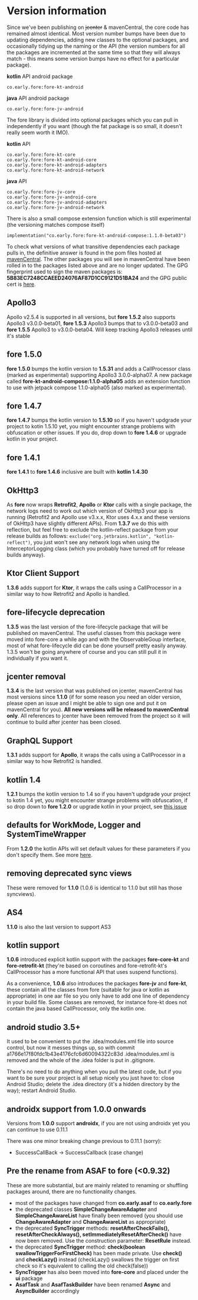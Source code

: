 
# Version information

Since we've been publishing on <strike>jcenter</strike> & mavenCentral, the core code has remained almost identical. Most version number bumps have been due to updating dependencies, adding new classes to the optional packages, and occasionally tidying up the naming or the API (the version numbers for all the packages are incremented at the same time so that they will always match - this means some version bumps have no effect for a particular package).

**kotlin** API android package
```
co.early.fore:fore-kt-android
```

**java** API android package
```
co.early.fore:fore-jv-android
```

The fore library is divided into optional packages which you can pull in independently if you want (though the fat package is so small, it doesn't really seem worth it IMO).

**kotlin** API
```
co.early.fore:fore-kt-core
co.early.fore:fore-kt-android-core
co.early.fore:fore-kt-android-adapters
co.early.fore:fore-kt-android-network
```

**java** API
```
co.early.fore:fore-jv-core
co.early.fore:fore-jv-android-core
co.early.fore:fore-jv-android-adapters
co.early.fore:fore-jv-android-network
```

There is also a small compose extension function which is still experimental (the versioning matches compose itself)
```
implementation("co.early.fore:fore-kt-android-compose:1.1.0-beta03")
```

To check what versions of what transitive dependencies each package pulls in, the definitive answer is found in the pom files hosted at [mavenCentral](https://repo1.maven.org/maven2/co/early/fore/). The other packages you will see in mavenCentral have been rolled in to the packages listed above and are no longer updated. The GPG fingerprint used to sign the maven packages is: <strong>5B83EC7248CCAEED24076AF87D1CC9121D51BA24</strong> and the GPG public cert is [here](https://erdo.github.io/android-fore/gpg-pub-cert.asc).

## Apollo3
Apollo v2.5.4 is supported in all versions, but **fore 1.5.2** also supports Apollo3 v3.0.0-beta01, **fore 1.5.3** Apollo3 bumps that to v3.0.0-beta03 and **fore 1.5.5** Apollo3 to v3.0.0-beta04. Will keep tracking Apollo3 releases until it's stable

## fore 1.5.0
**fore 1.5.0** bumps the kotlin version to **1.5.31** and adds a CallProcessor class (marked as experimental) supporting Apollo3 3.0.0-alpha07. A new package called **fore-kt-android-compose:1.1.0-alpha05** adds an extension function to use with jetpack compose 1.1.0-alpha05 (also marked as experimental).

## fore 1.4.7
**fore 1.4.7** bumps the kotlin version to **1.5.10** so if you haven't updgrade your project to kotin 1.5.10 yet, you might encounter strange problems with obfuscation or other issues. If you do, drop down to **fore 1.4.6** or upgrade kotlin in your project.

## fore 1.4.1
**fore 1.4.1** to **fore 1.4.6** inclusive are built with **kotlin 1.4.30**

## OkHttp3
As **fore** now wraps **Retrofit2**, **Apollo** or **Ktor** calls with a single package, the network logs need to work out which version of OkHttp3 your app is running (Retrofit2 and Apollo use v3.x.x, Ktor uses 4.x.x and these versions of OkHttp3 have slightly different APIs). From **1.3.7** we do this with reflection, but feel free to exclude the kotlin-reflect package from your release builds as follows: `exclude("org.jetbrains.kotlin", "kotlin-reflect")`, you just won't see any network logs when using the InterceptorLogging class (which you probably have turned off for release builds anyway).

## Ktor Client Support
**1.3.6** adds support for **Ktor**, it wraps the calls using a CallProcessor in a similar way to how Retrofit2 and Apollo is handled.

## fore-lifecycle deprecation
**1.3.5** was the last version of the fore-lifecycle package that will be published on mavenCentral. The useful classes from this package were moved into fore-core a while ago and with the ObservableGoup interface, most of what fore-lifecycle did can be done yourself pretty easily anyway. 1.3.5 won't be going anywhere of course and you can still pull it in individually if you want it.

## jcenter removal
**1.3.4** is the last version that was published on jcenter, mavenCentral has most versions since **1.1.0** (if for some reason you need an older version, please open an issue and I might be able to sign one and put it on mavenCentral for you). **All new versions will be released to mavenCentral only**. All references to jcenter have been removed from the project so it will continue to build after jcenter has been closed.

## GraphQL Support
**1.3.1** adds support for **Apollo**, it wraps the calls using a CallProcessor in a similar way to how Retrofit2 is handled.

## kotlin 1.4
**1.2.1** bumps the kotlin version to 1.4 so if you haven't updgrade your project to kotin 1.4 yet, you might encounter strange problems with obfuscation, if so drop down to **fore 1.2.0** or upgrade kotlin in your project, see [this issue](https://github.com/erdo/android-fore/issues/72)

## defaults for WorkMode, Logger and SystemTimeWrapper

From **1.2.0** the kotlin APIs will set default values for these parameters if you don't specify them. See more [here](https://erdo.github.io/android-fore/04-more-fore.html#default-params).

## removing deprecated sync views

These were removed for **1.1.0** (1.0.6 is identical to 1.1.0 but still has those syncviews).

## AS4

**1.1.0** is also the last version to support AS3

## kotlin support

**1.0.6** introduced explicit kotlin support with the packages **fore-core-kt** and **fore-retrofit-kt** (they're based on coroutines and fore-retrofit-kt's CallProcessor has a more functional API that uses suspend functions).

As a convenience, **1.0.6** also introduces the packages **fore-jv** and **fore-kt**, these contain all the classes from fore (suitable for java or kotlin as appropriate) in one aar file so you only have to add one line of dependency in your build file. Some classes are removed, for instance fore-kt does not contain the java based CallProcessor, only the kotlin one.

## android studio 3.5+

It used to be convenient to put the .idea/modules.xml file into source control, but now it messes things up, so with commit a1766e17f80fdc1b43e4176cfc6d60094322c83d .idea/modules.xml is removed and the whole of the .idea folder is put in .gitignore.

There's no need to do anything when you pull the latest code, but if you want to be sure your project is all setup nicely you just have to: close Android Studio; delete the .idea directory (it's a hidden directory by the way); restart Android Studio.

## androidx support from 1.0.0 onwards

Versions from **1.0.0** support **androidx**, if you are not using androidx yet you can continue to use 0.11.1

There was one minor breaking change previous to 0.11.1 (sorry):

* SuccessCallBack -> SuccessCallback (case change)

## Pre the rename from ASAF to fore (&lt;0.9.32)

These are more substantial, but are mainly related to renaming or shuffling packages around, there are no functionality changes.

* most of the packages have changed from **co.early.asaf** to **co.early.fore**
* the deprecated classes **SimpleChangeAwareAdapter** and **SimpleChangeAwareList** have finally been removed (you should use **ChangeAwareAdapter** and **ChangeAwareList** as appropriate)
* the deprecated **SyncTrigger** methods: **resetAfterCheckFails(), resetAfterCheckAlways(), setImmediatelyResetAfterCheck()** have now been removed. Use the construction parameter: **ResetRule** instead.
* the deprecated **SyncTrigger** method: **check(boolean swallowTriggerForFirstCheck)** has been made private. Use **check()** and **checkLazy()** instead (checkLazy() swallows the trigger on first check so it's equivalent to calling the old check(false))
* **SyncTrigger** has also been moved into **fore-core** and placed under the **ui** package
* **AsafTask** and **AsafTaskBuilder** have been renamed **Async** and **AsyncBuilder** accordingly
